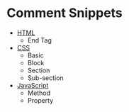 # Comment Snippets

- [HTML](html/)
  - End Tag
- [CSS](css/)
  - Basic
  - Block
  - Section
  - Sub-section
- [JavaScript](js/)
  - Method
  - Property
